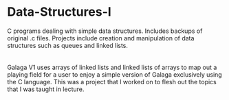 # Data-Structures-I
C programs dealing with simple data structures.  Includes backups of original .c files. Projects include creation and manipulation of data structures such as queues and linked lists.  
<br></br>Galaga V1 uses arrays of linked lists and linked lists of arrays to map out a playing field for a user to enjoy a simple version of Galaga exclusively using the C language.  This was a project that I worked on to flesh out the topics that I was taught in lecture.  

